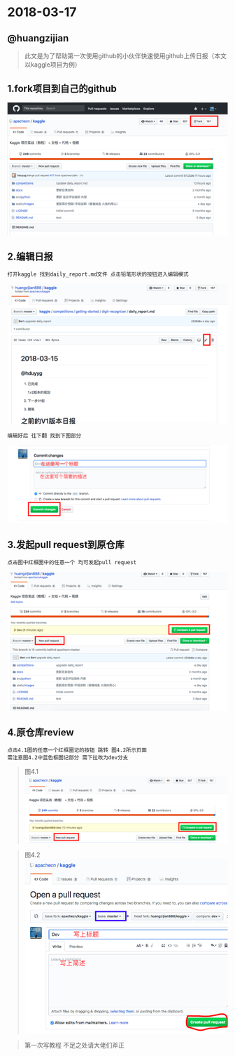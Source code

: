 # 2018-03-17

## @huangzijian

> 此文是为了帮助第一次使用github的小伙伴快速使用github上传日报（本文以kaggle项目为例）

## 1.fork项目到自己的github

![图片](/image/fork演示图.png)

## 2.编辑日报

    打开kaggle 找到daily_report.md文件 点击铅笔形状的按钮进入编辑模式
![](/image/在线编辑.png)

    编辑好后 往下翻 找到下图部分
![](/image/提交更改.png)

## 3.发起pull request到原仓库

    点击图中红框圈中的任意一个 均可发起pull request
![](/image/pull.png)

## 4.原仓库review

    点击4.1图的任意一个红框圈记的按钮 跳转 图4.2所示页面
    需注意图4.2中蓝色框圈记部分 需下拉改为dev分支 

> 图4.1 
![](/image/pull-request.png)

> 图4.2
![](/image/review.png)





> 第一次写教程 不足之处请大佬们斧正
